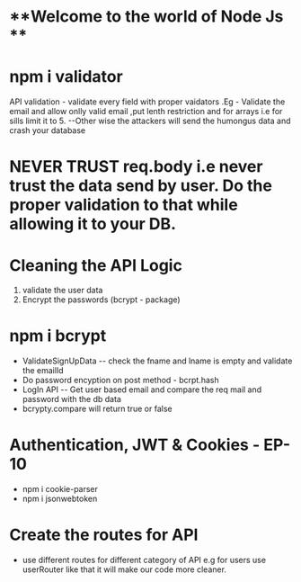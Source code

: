 #                 **Welcome to the world of Node Js **

#  npm i validator
API validation - validate every field with proper vaidators .Eg - Validate the email and allow onlly valid email ,put lenth restriction and for arrays i.e for sills limit it to 5.
--Other wise the attackers will send the humongus data and crash your database
# NEVER TRUST  req.body i.e never trust the data send by user. Do the proper validation to that while allowing it to your DB.

# Cleaning the API Logic
1. validate the user data
2. Encrypt the passwords (bcrypt - package)
# npm i bcrypt

- ValidateSignUpData  -- check the fname and lname is empty and validate the emailId 
- Do password encyption on post method - bcrpt.hash
- LogIn API -- Get user based email and compare the req mail and password with the db data 
- bcrypty.compare will return true or false

# Authentication, JWT & Cookies - EP-10
- npm i cookie-parser
- npm i jsonwebtoken

# Create the routes for API 
- use different routes for different category of API e.g for users use userRouter like that it will make our code more cleaner.  
